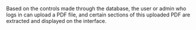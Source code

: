 Based on the controls made through the database, the user or admin who logs in can upload a PDF file, and certain sections of this uploaded PDF are extracted and displayed on the interface.
